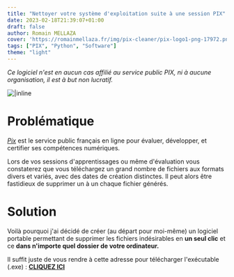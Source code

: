 ```yaml
---
title: "Nettoyer votre système d'exploitation suite à une session PIX"
date: 2023-02-18T21:39:07+01:00
draft: false
author: Romain MELLAZA
cover: 'https://romainmellaza.fr/img/pix-cleaner/pix-logo1-png-17972.png'
tags: ["PIX", "Python", "Software"]
theme: "light"
---
```


*Ce logiciel n'est en aucun cas affilié au service public PIX, ni à aucune organisation, il est à but non lucratif.*

![|inline](https://romainmellaza.fr/img/pix-cleaner/logo_article_pix.png)

# Problématique 
[*Pix*](https://pix.fr/) est le service public français en ligne pour évaluer, développer, et certifier ses compétences numériques. 

Lors de vos sessions d'apprentissages ou même d'évaluation vous constaterez que vous téléchargez un grand nombre de fichiers aux formats divers et variés, avec des dates de création distinctes. Il peut alors être fastidieux de supprimer un à un chaque fichier générés. 

# Solution
Voilà pourquoi j'ai décidé de créer (au départ pour moi-même) un logiciel portable permettant de supprimer les fichiers indésirables en **un seul clic** et ce **dans n'importe quel dossier de votre ordinateur.**

Il suffit juste de vous rendre à cette adresse pour télécharger l'exécutable (.exe) : [**CLIQUEZ ICI**](https://github.com/4strium/PIX-Files-Cleaner/releases/tag/v1.0.0)